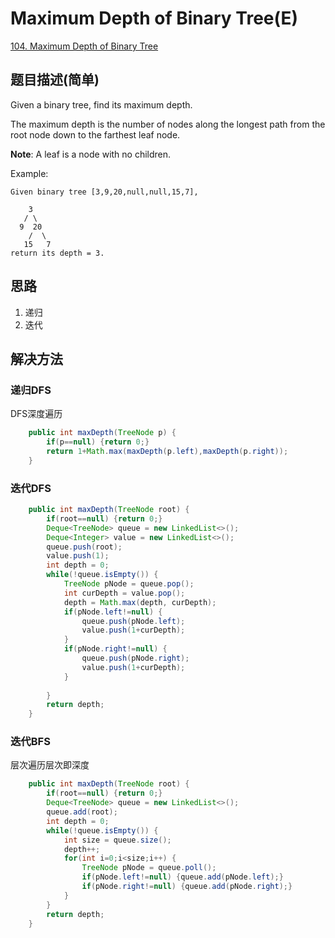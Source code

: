 #  Maximum Depth of Binary Tree(E)
[104. Maximum Depth of Binary Tree](https://leetcode-cn.com/problems/maximum-depth-of-binary-tree/)

##  题目描述(简单)

Given a binary tree, find its maximum depth.

The maximum depth is the number of nodes along the longest path from the root node down to the farthest leaf node.

**Note**: A leaf is a node with no children.

Example:
```
Given binary tree [3,9,20,null,null,15,7],

    3
   / \
  9  20
    /  \
   15   7
return its depth = 3.
```


##  思路

1. 递归
2. 迭代

##  解决方法

### 递归DFS
DFS深度遍历

```java
    public int maxDepth(TreeNode p) {
    	if(p==null) {return 0;}
        return 1+Math.max(maxDepth(p.left),maxDepth(p.right));
    }
```


### 迭代DFS


```java
    public int maxDepth(TreeNode root) {
    	if(root==null) {return 0;}
        Deque<TreeNode> queue = new LinkedList<>();
        Deque<Integer> value = new LinkedList<>();
        queue.push(root);
        value.push(1);
        int depth = 0;
        while(!queue.isEmpty()) {
        	TreeNode pNode = queue.pop();
        	int curDepth = value.pop();
        	depth = Math.max(depth, curDepth);
        	if(pNode.left!=null) {
        		queue.push(pNode.left);
        		value.push(1+curDepth);
        	}
        	if(pNode.right!=null) {
        		queue.push(pNode.right);
        		value.push(1+curDepth);
        	}
        	
        }
        return depth;
    }
```

### 迭代BFS
层次遍历层次即深度

```java
    public int maxDepth(TreeNode root) {
    	if(root==null) {return 0;}
        Deque<TreeNode> queue = new LinkedList<>();
        queue.add(root);
        int depth = 0;
        while(!queue.isEmpty()) {
        	int size = queue.size();
        	depth++;
        	for(int i=0;i<size;i++) {
        		TreeNode pNode = queue.poll();
        		if(pNode.left!=null) {queue.add(pNode.left);}
        		if(pNode.right!=null) {queue.add(pNode.right);}
        	}
        }
        return depth;
    }
```